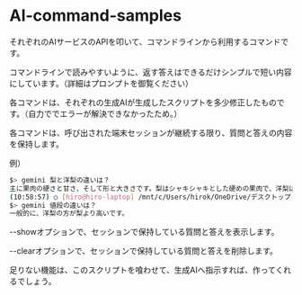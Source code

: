 # AI-command-samples

それぞれのAIサービスのAPIを叩いて、コマンドラインから利用するコマンドです。

コマンドラインで読みやすいように、返す答えはできるだけシンプルで短い内容にしています。（詳細はプロンプトを御覧ください）

各コマンドは、それぞれの生成AIが生成したスクリプトを多少修正したものです。（自力ででエラーが解決できなかったため。）

各コマンドは、呼び出された端末セッションが継続する限り、質問と答えの内容を保持します。

例）

```bash
$> gemini 梨と洋梨の違いは？
主に果肉の硬さと甘さ、そして形と大きさです。梨はシャキシャキとした硬めの果肉で、洋梨は柔らかくジューシーです。洋梨の方が甘みが強く、形は洋梨のように丸みを帯びています。
(10:58:57) ○ [hiro@hiro-laptop] /mnt/c/Users/hirok/OneDrive/デスクトップ
$> gemini 値段の違いは？
一般的に、洋梨の方が梨より高いです。
```

--showオプションで、セッションで保持している質問と答えを表示します。

--clearオプションで、セッションで保持している質問と答えを削除します。

足りない機能は、このスクリプトを喰わせて、生成AIへ指示すれば、作ってくれるでしょう。